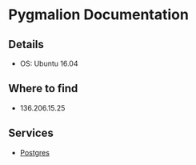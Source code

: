 # Pygmalion Documentation

## Details

* OS: Ubuntu 16.04

## Where to find

* 136.206.15.25

## Services

* [Postgres](/services/postgres)
